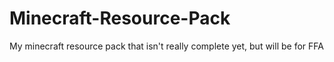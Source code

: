# Minecraft-Resource-Pack
My minecraft resource pack that isn't really complete yet, but will be for FFA
